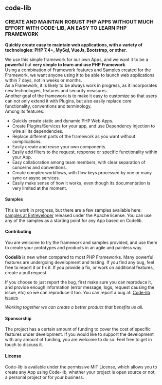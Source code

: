 ## code-lib

### CREATE AND MAINTAIN ROBUST PHP APPS WITHOUT MUCH EFFORT WITH CODE-LIB, AN EASY TO LEARN PHP FRAMEWORK

**Quickly create easy to maintain web applications, with a variety of technologies: 
PHP 7.4+, MySql, VueJs, Bootstrap, or other.**

We use this simple framework for our own Apps, and we want it to be a **powerful** but **very simple to learn and use PHP Framework**.<br>
Using a combination of Framework features and Samples created for the Framework, we want anyone using it to be able to launch web applications within 
7 days, not in weeks or months.<br>
As a Framework, it is likely to be always work in progress, as it incorporates new technologies, features and security measures.<br>
Another goal of the framework is to make it easy to customize so that users can not only extend it with Plugins, but also 
easily replace core functionality, conventions and terminology.<br> 
Among its features:<br>
- Quickly create static and dynamic PHP Web Apps. 
- Create Plugins/Services for your app, and use Dependency Injection to wire all its dependencies.
- Replace different parts of the framework as you want without complications.
- Easily create and reuse your own components.
- Easily add filters to the request, response or specific functionality within your App.
- Easy collaboration among team members, with clear separation of concerns and conventions.
- Create complex workflows, with flow keys processed by one or many sync or async services.
- Easily make sense of how it works, even though its documentation is very limited at the moment.

#### Samples

This is work in progress, but there are a few samples available here: <a href="https://github.com/TheEntreveloper/clfw-samples">samples at Entreveloper</a> released under the Apache license. You can use any of the samples as a starting point for any App based on Codelib.

#### Contributing

You are welcome to try the framework and samples provided, and use them to create your prototypes and products in an 
agile and painless way.

**Codelib** is new when compared to most PHP Frameworks. Many powerful features are undergoing development and testing. If 
you find any bug, feel free to report it or fix it.
If you provide a fix, or work on additional features, create a pull request.

If you choose to just report the bug, first make sure you can reproduce it, and provide enough information (error message, 
logs, request causing the issue, etc) so we can reproduce it too.
You can report a bug at: <a href="https://github.com/codelibfw/code-lib/issues">Code-lib issues</a>

_Working together we can create a better product that benefits us all_.

#### Sponsorship

The project has a certain amount of funding to cover the cost of specific features under development. If you would 
like to support the development with any amount of funding, you are welcome to do so. Feel free to get in touch to discuss it.

#### License

Code-lib is available under the permissive MIT License, which allows you to create any App using Code-lib, whether 
your project is open source or not, a personal project or for your business.

